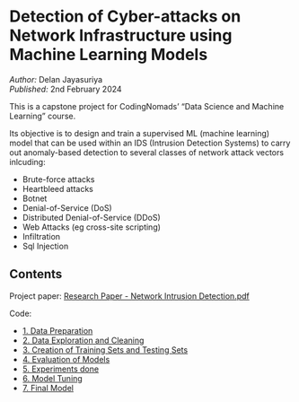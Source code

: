 # Detection of Cyber-attacks on Network Infrastructure using Machine Learning Models
*Author:* Delan Jayasuriya<br>
*Published:* 2nd February 2024

This is a capstone project for CodingNomads’ “Data Science and Machine Learning” course.

Its objective is to design and train a supervised ML (machine learning) model that can be used within an IDS (Intrusion Detection Systems) to carry out anomaly-based detection to several classes of network attack vectors inlcuding:
- Brute-force attacks
- Heartbleed attacks
- Botnet
- Denial-of-Service (DoS)
- Distributed Denial-of-Service (DDoS)
- Web Attacks (eg cross-site scripting)
- Infiltration
- Sql Injection

## Contents
Project paper: [Research Paper - Network Intrusion Detection.pdf](/Research%20Paper%20-%20Network%20Intrusion%20Detection.pdf)

Code:
- [1. Data Preparation](/1.DataPrep.ipynb)
- [2. Data Exploration and Cleaning](/2.Exploration%20and%20Clean.ipynb)
- [3. Creation of Training Sets and Testing Sets](/3.Training%20Sets.ipynb)
- [4. Evaluation of Models](/4.Evaluate%20Models.ipynb)
- [5. Experiments done](/5.Experiments.ipynb)
- [6. Model Tuning](/6.Model%20Tuning.ipynb)
- [7. Final Model](/7.Final%20Model.ipynb)
